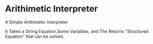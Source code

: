 # Arithimetic Interpreter
A Simple Arithimetic Interpreter

It Takes a String Equation,Some Variables, and The Returns "Structured Equation" that can be solved.

